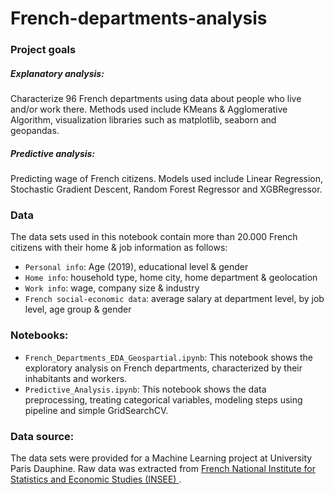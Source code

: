 # French-departments-analysis

### Project goals
##### Explanatory analysis: 
Characterize 96 French departments using data about people who live and/or work there. 
Methods used include KMeans & Agglomerative Algorithm, visualization libraries such as matplotlib, seaborn and geopandas.
##### Predictive analysis: 
Predicting wage of French citizens.
Models used include Linear Regression, Stochastic Gradient Descent, Random Forest Regressor and XGBRegressor.

### Data
The data sets used in this notebook contain more than 20.000 French citizens with their home & job information as follows:
- `Personal info`: Age (2019), educational level & gender
- `Home info`: household type, home city, home department & geolocation
- `Work info`: wage, company size & industry
- `French social-economic data`: average salary at department level, by job level, age group & gender

### Notebooks:
- `French_Departments_EDA_Geospartial.ipynb`: This notebook shows the exploratory analysis on French departments, characterized by their inhabitants and workers. 
- `Predictive_Analysis.ipynb`: This notebook shows the data preprocessing, treating categorical variables, modeling steps using pipeline and simple GridSearchCV. 

### Data source: 
The data sets were provided for a Machine Learning project at University Paris Dauphine. Raw data was extracted from <a href="https://statistiques-locales.insee.fr/?fbclid=IwAR3h1SgcWlg4H4R-btEWu7dnMjeO0dW9Mv-OfJ0IHf6yRI4ivAV2KNwOhd4#c=indicator&view=map2"> French National Institute for Statistics and Economic Studies (INSEE) </a>.
